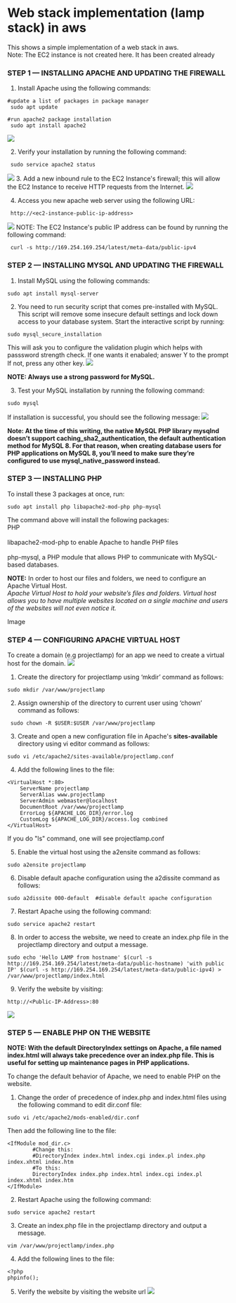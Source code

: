 # Web stack implementation (lamp stack) in aws

This shows a simple implementation of a web stack in aws.<br>
Note: The EC2 instance is not created here. It has been created already

### STEP 1 — INSTALLING APACHE AND UPDATING THE FIREWALL

1. Install Apache using the following commands:
```
#update a list of packages in package manager
 sudo apt update

#run apache2 package installation
 sudo apt install apache2
```
![](Images/Apache1.png) 

2. Verify your installation by running the following command:
```
 sudo service apache2 status
```
![](Images/apachestatus.png) 
3. Add a new inbound rule to the EC2 Instance's firewall; this will allow the
 EC2 Instance to receive HTTP requests from the Internet.
 ![](Images/inboundrules.png) 

4. Access you new apache web server using the following URL:
```
 http://<ec2-instance-public-ip-address>
```
![](Images/apachedefaultpage.png) 
NOTE: The EC2 Instance's public IP address can be found by running the following command:
```
 curl -s http://169.254.169.254/latest/meta-data/public-ipv4
```

### STEP 2 — INSTALLING MYSQL AND UPDATING THE FIREWALL

1. Install MySQL using the following commands:
```
sudo apt install mysql-server
```
2. You need to run security script 
that comes pre-installed with MySQL. This script will remove some insecure default settings and lock down access to your database system. Start the interactive script by running:
```
sudo mysql_secure_installation
```
This will ask you to configure the validation plugin which helps with passsword strength check. If one wants it enabaled; answer Y to the prompt If not, press any other key.
![](Images/validtaionplugin.png) 

<b> NOTE: Always use a strong password for MySQL. </b>

3. Test your MySQL installation by running the following command:
```
sudo mysql
```
If installation is successful, you should see the following message:
![](Images/Mysqltest.png) 

<b>Note: At the time of this writing, the native MySQL PHP library mysqlnd doesn’t support caching_sha2_authentication, the default authentication method for MySQL 8. For that reason, when creating database users for PHP applications on MySQL 8, you’ll need to make sure they’re configured to use mysql_native_password instead.</b>

### STEP 3 — INSTALLING PHP
To install these 3 packages at once, run:
```
sudo apt install php libapache2-mod-php php-mysql
```
The command above will install the following packages:
<br>PHP </br>
<br>libapache2-mod-php to enable Apache to handle PHP files</br>
<br>php-mysql, a PHP module that allows PHP to communicate with MySQL-based databases.</br>

<b>NOTE:</b> In order to host our files and folders, we need to configure an Apache Virtual Host. <br><i> Apache Virtual Host to hold your website’s files and folders. Virtual host allows you to have multiple websites located on a single machine and users of the websites will not even notice it.</i></br>

Image

### STEP 4 — CONFIGURING APACHE VIRTUAL HOST

To create a domain (e.g projectlamp) for an app we need to create a virtual host for the domain. 
![](Images/VirtualHost.png) 

1. Create the directory for projectlamp using ‘mkdir’ command as follows:
```
sudo mkdir /var/www/projectlamp
```
2. Assign ownership of the directory to current user using ‘chown’ command as follows:
```
 sudo chown -R $USER:$USER /var/www/projectlamp
```
3. Create and open a new configuration file in Apache's <b>sites-available </b>directory using vi editor command as follows:
```
sudo vi /etc/apache2/sites-available/projectlamp.conf
```
4. Add the following lines to the file:
```
<VirtualHost *:80>
    ServerName projectlamp
    ServerAlias www.projectlamp 
    ServerAdmin webmaster@localhost
    DocumentRoot /var/www/projectlamp
    ErrorLog ${APACHE_LOG_DIR}/error.log
    CustomLog ${APACHE_LOG_DIR}/access.log combined
</VirtualHost>
```
If you do "ls" command, one will see projectlamp.conf

5. Enable the virtual host using the a2ensite command as follows:
```
sudo a2ensite projectlamp
```
6. Disable default apache configuration using the a2dissite command as follows:
```
sudo a2dissite 000-default  #disable default apache configuration
```
7. Restart Apache using the following command:
```
sudo service apache2 restart  
```
8. In order to access the website, we need to create an index.php file in the projectlamp directory and output a message.
```
sudo echo 'Hello LAMP from hostname' $(curl -s http://169.254.169.254/latest/meta-data/public-hostname) 'with public IP' $(curl -s http://169.254.169.254/latest/meta-data/public-ipv4) > /var/www/projectlamp/index.html
```
9. Verify the website by visiting:
```
http://<Public-IP-Address>:80
``` 
![](Images/lampindex.png) 
### STEP 5 — ENABLE PHP ON THE WEBSITE
<b>NOTE: With the default DirectoryIndex settings on Apache, a file named index.html will always take precedence over an index.php file. This is useful for setting up maintenance pages in PHP applications. </b>

To change the default behavior of Apache, we need to enable PHP on the website.

1. Change the order of precedence of index.php and index.html files using the following command to edit dir.conf file:
```
sudo vi /etc/apache2/mods-enabled/dir.conf
```
Then add the following line to the file:

```
<IfModule mod_dir.c>
        #Change this:
        #DirectoryIndex index.html index.cgi index.pl index.php index.xhtml index.htm
        #To this:
        DirectoryIndex index.php index.html index.cgi index.pl index.xhtml index.htm
</IfModule>
```
2. Restart Apache using the following command:
```
sudo service apache2 restart
```
3. Create an index.php file in the projectlamp directory and output a message.
```
vim /var/www/projectlamp/index.php
```
4. Add the following lines to the file:
```
<?php
phpinfo();
```
5. Verify the website by visiting the website url
![](Images/lampfinal.png) 